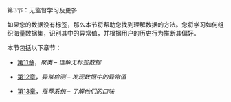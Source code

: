 第3节：无监督学习及更多

如果您的数据没有标签，那么本节将帮助您找到理解数据的方法。您将学习如何组织海量数据集，识别其中的异常值，并根据用户的历史行为推断其偏好。

本节包括以下章节：

+   [第11章](https://cdp.packtpub.com/hands_on_machine_learning_with_scikit_learn/wp-admin/post.php?post=34&action=edit)，*聚类 – 理解无标签数据*

+   [第12章](https://cdp.packtpub.com/hands_on_machine_learning_with_scikit_learn/wp-admin/post.php?post=35&action=edit)，*异常检测 – 发现数据中的异常值*

+   [第13章](https://cdp.packtpub.com/hands_on_machine_learning_with_scikit_learn/wp-admin/post.php?post=36&action=edit)，*推荐系统 – 了解他们的口味*
